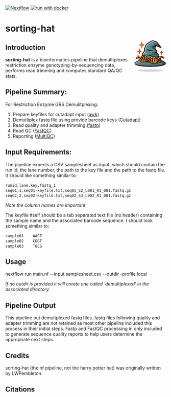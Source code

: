 [![Nextflow](https://img.shields.io/badge/nextflow%20DSL2-%E2%89%A522.10.1-23aa62.svg)](https://www.nextflow.io/)
[![run with docker](https://img.shields.io/badge/run%20with-docker-0db7ed?labelColor=000000&logo=docker)](https://www.docker.com/)

# sorting-hat
<img align="right" src="docs/images/sorting-hat.jpg" height="100">


## Introduction

**sorting-hat** is a bioinformatics pipeline that demultiplexes restriction enzyme genotyping-by-sequencing data, performs read trimming and computes standard QA/QC stats.


## Pipeline Summary:

For Restriction Enzyme GBS Demulitplexing:
1. Prepare keyfiles for cutadapt input ([awk](https://www.gnu.org/software/gawk/manual/gawk.html))
2. Demultiplex fastq file using provide barcode keys ([Cutadapt](https://cutadapt.readthedocs.io/en/stable/))
3. Read quality and adapter trimming ([fastp](https://github.com/OpenGene/fastp))
4. Read QC ([FastQC](https://www.bioinformatics.babraham.ac.uk/projects/fastqc/))
5. Reporting ([MultiQC](https://multiqc.info/))

## Input Requirements:
The pipeline expects a CSV samplesheet as input, which should contain the run id, the lane number, the path to the key file and the path to the fastq file. It should like something similar to:

```csv
runid,lane,key,fastq_1
seq01,1,seq01-keyfile.txt,seq01_S2_L001_R1_001.fastq.gz
seq02,2,seq02-keyfile.txt,seq02_S3_L002_R1_001.fastq.gz
```

*Note the column names are important*

The keyfile itself should be a tab separated text file (no header) containing the sample name and the associated barcode sequence. I should look something similar to:

```text
sample01    AACT
sample02    CGGT
sample03    TGCG
```


## Usage

nextflow run main.nf --input samplesheet.csv --outdir <OUTDIR> -profile local

*If no outdir is provided it will create one called 'demultiplexed' in the associated directory.*

## Pipeline Output

This pipeline out demultplexed fastq files. fastq files following quality and adapter trimming are not retained as most other pipeline included this process in their initial steps. Fastp and FastQC processing in only included to generate sequence quality reports to help users determine the appropriate next steps.

## Credits

sorting-hat (the nf pipeline, not the harry potter hat) was originally written by LWPembleton.

## Citations

